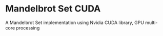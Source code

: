# Mandelbrot Set CUDA

A Mandelbrot Set implementation using Nvidia CUDA library, GPU multi-core processing 
